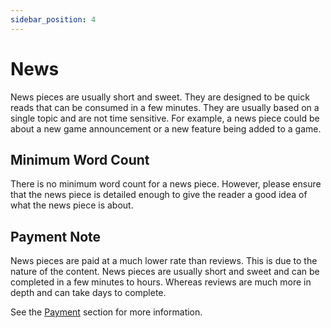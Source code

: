 ```yaml
---
sidebar_position: 4
---
```


# News

News pieces are usually short and sweet. They are designed to be quick reads that can be consumed in a few minutes. They are usually based on a single topic and are not time sensitive. For example, a news piece could be about a new game announcement or a new feature being added to a game.

## Minimum Word Count

There is no minimum word count for a news piece. However, please ensure that the news piece is detailed enough to give the reader a good idea of what the news piece is about.

## Payment Note

News pieces are paid at a much lower rate than reviews. This is due to the nature of the content. News pieces are usually short and sweet and can be completed in a few minutes to hours. Whereas reviews are much more in depth and can take days to complete.

See the [Payment](/category/payment) section for more information.